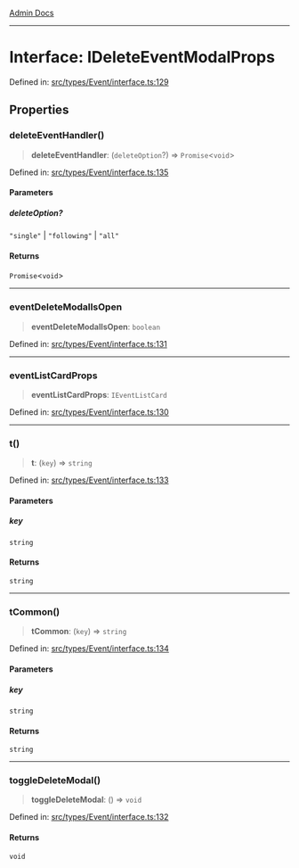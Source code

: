 [Admin Docs](/)

***

# Interface: IDeleteEventModalProps

Defined in: [src/types/Event/interface.ts:129](https://github.com/PalisadoesFoundation/talawa-admin/blob/main/src/types/Event/interface.ts#L129)

## Properties

### deleteEventHandler()

> **deleteEventHandler**: (`deleteOption`?) => `Promise`\<`void`\>

Defined in: [src/types/Event/interface.ts:135](https://github.com/PalisadoesFoundation/talawa-admin/blob/main/src/types/Event/interface.ts#L135)

#### Parameters

##### deleteOption?

`"single"` | `"following"` | `"all"`

#### Returns

`Promise`\<`void`\>

***

### eventDeleteModalIsOpen

> **eventDeleteModalIsOpen**: `boolean`

Defined in: [src/types/Event/interface.ts:131](https://github.com/PalisadoesFoundation/talawa-admin/blob/main/src/types/Event/interface.ts#L131)

***

### eventListCardProps

> **eventListCardProps**: `IEventListCard`

Defined in: [src/types/Event/interface.ts:130](https://github.com/PalisadoesFoundation/talawa-admin/blob/main/src/types/Event/interface.ts#L130)

***

### t()

> **t**: (`key`) => `string`

Defined in: [src/types/Event/interface.ts:133](https://github.com/PalisadoesFoundation/talawa-admin/blob/main/src/types/Event/interface.ts#L133)

#### Parameters

##### key

`string`

#### Returns

`string`

***

### tCommon()

> **tCommon**: (`key`) => `string`

Defined in: [src/types/Event/interface.ts:134](https://github.com/PalisadoesFoundation/talawa-admin/blob/main/src/types/Event/interface.ts#L134)

#### Parameters

##### key

`string`

#### Returns

`string`

***

### toggleDeleteModal()

> **toggleDeleteModal**: () => `void`

Defined in: [src/types/Event/interface.ts:132](https://github.com/PalisadoesFoundation/talawa-admin/blob/main/src/types/Event/interface.ts#L132)

#### Returns

`void`
